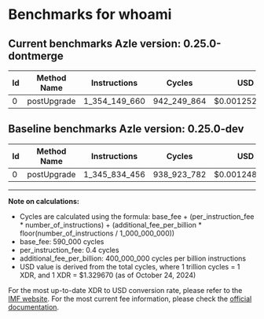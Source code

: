 # Benchmarks for whoami

## Current benchmarks Azle version: 0.25.0-dontmerge

| Id  | Method Name | Instructions  | Cycles      | USD           | USD/Million Calls | Change                              |
| --- | ----------- | ------------- | ----------- | ------------- | ----------------- | ----------------------------------- |
| 0   | postUpgrade | 1_354_149_660 | 942_249_864 | $0.0012528814 | $1_252.88         | <font color="red">+8_315_204</font> |

## Baseline benchmarks Azle version: 0.25.0-dev

| Id  | Method Name | Instructions  | Cycles      | USD           | USD/Million Calls |
| --- | ----------- | ------------- | ----------- | ------------- | ----------------- |
| 0   | postUpgrade | 1_345_834_456 | 938_923_782 | $0.0012484588 | $1_248.45         |

---

**Note on calculations:**

- Cycles are calculated using the formula: base_fee + (per_instruction_fee \* number_of_instructions) + (additional_fee_per_billion \* floor(number_of_instructions / 1_000_000_000))
- base_fee: 590_000 cycles
- per_instruction_fee: 0.4 cycles
- additional_fee_per_billion: 400_000_000 cycles per billion instructions
- USD value is derived from the total cycles, where 1 trillion cycles = 1 XDR, and 1 XDR = $1.329670 (as of October 24, 2024)

For the most up-to-date XDR to USD conversion rate, please refer to the [IMF website](https://www.imf.org/external/np/fin/data/rms_sdrv.aspx).
For the most current fee information, please check the [official documentation](https://internetcomputer.org/docs/current/developer-docs/gas-cost#execution).
